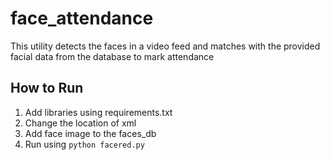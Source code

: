 # face_attendance

This utility detects the faces in a video feed and matches with the provided facial data from the database to mark attendance

## How to Run
1. Add libraries using requirements.txt
2. Change the location of xml
3. Add face image to the faces_db
4. Run using ```python facered.py```
